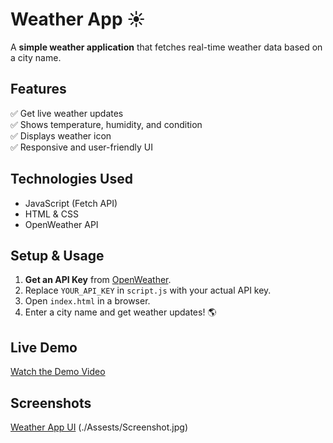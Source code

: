 # Weather App ☀️

A **simple weather application** that fetches real-time weather data based on a city name.

## **Features**
✅ Get live weather updates  
✅ Shows temperature, humidity, and condition  
✅ Displays weather icon  
✅ Responsive and user-friendly UI  

## **Technologies Used**
- JavaScript (Fetch API)
- HTML & CSS
- OpenWeather API

## **Setup & Usage**
1. **Get an API Key** from [OpenWeather](https://openweathermap.org/api).
2. Replace `YOUR_API_KEY` in `script.js` with your actual API key.
3. Open `index.html` in a browser.
4. Enter a city name and get weather updates! 🌎

## **Live Demo**
[Watch the Demo Video](https://youtu.be/HoaIROVQ63s)

## **Screenshots**
[Weather App UI](#) (./Assests/Screenshot.jpg)

